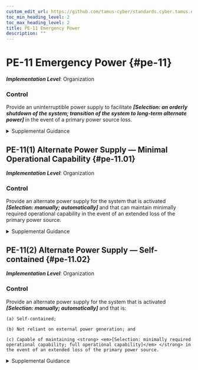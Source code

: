 ```yaml
---
custom_edit_url: https://github.com/tamus-cyber/standards.cyber.tamus.edu/tree/main/static/content/tamus.edu/TAMUS_profile.xml
toc_min_heading_level: 2
toc_max_heading_level: 2
title: PE-11 Emergency Power
description: ""
---
```


# PE-11 Emergency Power {#pe-11}

_**Implementation Level**_: Organization

### Control

Provide an uninterruptible power supply to facilitate <strong> <em>[Selection: an orderly shutdown of the system; transition of the system to long-term alternate power]</em> </strong> in the event of a primary power source loss.

<details>
  <summary>Supplemental Guidance</summary>

An uninterruptible power supply (UPS) is an electrical system or mechanism that provides emergency power when there is a failure of the main power source. A UPS is typically used to protect computers, data centers, telecommunication equipment, or other electrical equipment where an unexpected power disruption could cause injuries, fatalities, serious mission or business disruption, or loss of data or information. A UPS differs from an emergency power system or backup generator in that the UPS provides near-instantaneous protection from unanticipated power interruptions from the main power source by providing energy stored in batteries, supercapacitors, or flywheels. The battery duration of a UPS is relatively short but provides sufficient time to start a standby power source, such as a backup generator, or properly shut down the system.

</details>

## PE-11(1) Alternate Power Supply — Minimal Operational Capability {#pe-11.01}

_**Implementation Level**_: Organization

### Control

Provide an alternate power supply for the system that is activated <strong> <em>[Selection: manually; automatically]</em> </strong> and that can maintain minimally required operational capability in the event of an extended loss of the primary power source.

<details>
  <summary>Supplemental Guidance</summary>

Provision of an alternate power supply with minimal operating capability can be satisfied by accessing a secondary commercial power supply or other external power supply.

</details>

## PE-11(2) Alternate Power Supply — Self-contained {#pe-11.02}

_**Implementation Level**_: Organization

### Control

Provide an alternate power supply for the system that is activated <strong> <em>[Selection: manually; automatically]</em> </strong> and that is:

    (a) Self-contained;

    (b) Not reliant on external power generation; and

    (c) Capable of maintaining <strong> <em>[Selection: minimally required operational capability; full operational capability]</em> </strong> in the event of an extended loss of the primary power source.

<details>
  <summary>Supplemental Guidance</summary>

The provision of a long-term, self-contained power supply can be satisfied by using one or more generators with sufficient capacity to meet the needs of the organization.

</details>

